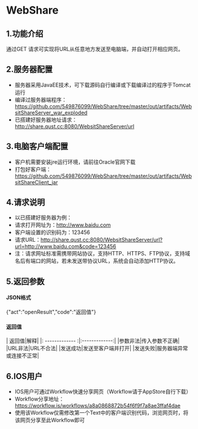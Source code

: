 # WebShare

## 1.功能介绍
 通过GET 请求可实现将URL从任意地方发送至电脑端，并自动打开相应网页。

## 2.服务器配置
 * 服务器采用JavaEE技术，可下载源码自行编译或下载编译过的程序于Tomcat运行
 * 编译过服务器端程序：https://github.com/549876099/WebShare/tree/master/out/artifacts/WebsitShareServer_war_exploded
 * 已搭建好服务器地址请求：http://share.qust.cc:8080/WebsitShareServer/url

## 3.电脑客户端配置
 * 客户机需要安装jre运行环境，请前往Oracle官网下载
 * 打包好客户端：https://github.com/549876099/WebShare/tree/master/out/artifacts/WebsitShareClient_jar

## 4.请求说明
 * 以已搭建好服务器为例：
 * 请求打开网址为：http://www.baidu.com
 * 客户端设置的识别码为：123456
 * 请求URL：http://share.qust.cc:8080/WebsitShareServer/url?url=http://www.baidu.com&code=123456
 * 注：请求网址标准需携带网站协议，支持HTTP、HTTPS、FTP协议，支持域名后有端口的网站，若未发送带协议URL，系统会自动添加HTTP协议。
## 5.返回参数
 #### JSON格式
 {"act":"openResult","code":"返回值"}
 
 #### 返回值
 | 返回值|解释|
 |: ------------- :|:-------------:|
 |参数非法|传入参数不正确|
 |URL非法|URL不合法|
 |发送成功|发送至客户端并打开|
 |发送失败|服务器端异常或连接不正常|

   
## 6.IOS用户
 * IOS用户可通过Workflow快速分享网页（Workflow请于AppStore自行下载）
 * Workflow分享地址：https://workflow.is/workflows/a8a0868872b54f6f9f7a8ae3ffaf4dae
 * 使用该Workflow仅需修改第一个Text中的客户端识别代码，浏览网页时，将该网页分享至此Workflow即可